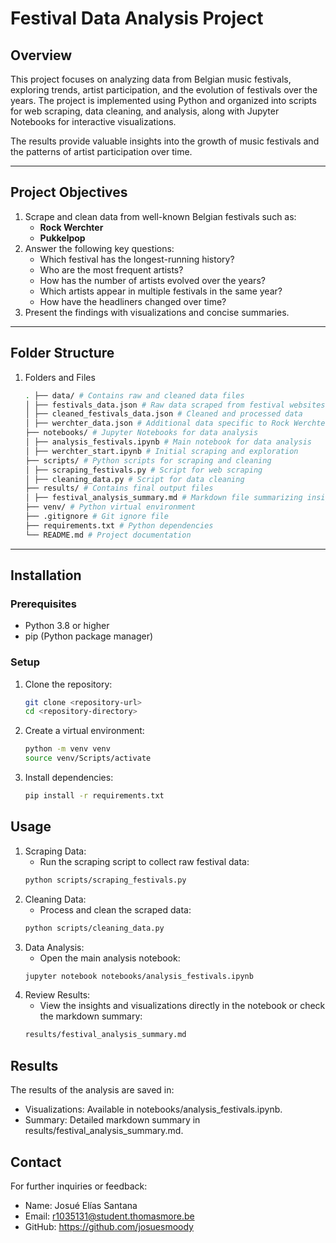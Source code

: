 # Festival Data Analysis Project

## Overview
This project focuses on analyzing data from Belgian music festivals, exploring trends, artist participation, and the evolution of festivals over the years. The project is implemented using Python and organized into scripts for web scraping, data cleaning, and analysis, along with Jupyter Notebooks for interactive visualizations.

The results provide valuable insights into the growth of music festivals and the patterns of artist participation over time.

---

## Project Objectives
1. Scrape and clean data from well-known Belgian festivals such as:
   - **Rock Werchter**
   - **Pukkelpop**
2. Answer the following key questions:
   - Which festival has the longest-running history?
   - Who are the most frequent artists?
   - How has the number of artists evolved over the years?
   - Which artists appear in multiple festivals in the same year?
   - How have the headliners changed over time?
3. Present the findings with visualizations and concise summaries.

---

## Folder Structure
1. Folders and Files
   ```bash
   . ├── data/ # Contains raw and cleaned data files 
   │ ├── festivals_data.json # Raw data scraped from festival websites 
   │ ├── cleaned_festivals_data.json # Cleaned and processed data 
   │ ├── werchter_data.json # Additional data specific to Rock Werchter 
   ├── notebooks/ # Jupyter Notebooks for data analysis 
   │ ├── analysis_festivals.ipynb # Main notebook for data analysis 
   │ ├── werchter_start.ipynb # Initial scraping and exploration 
   ├── scripts/ # Python scripts for scraping and cleaning 
   │ ├── scraping_festivals.py # Script for web scraping 
   │ ├── cleaning_data.py # Script for data cleaning 
   ├── results/ # Contains final output files 
   │ ├── festival_analysis_summary.md # Markdown file summarizing insights 
   ├── venv/ # Python virtual environment 
   ├── .gitignore # Git ignore file 
   ├── requirements.txt # Python dependencies 
   └── README.md # Project documentation


---

## Installation

### Prerequisites
- Python 3.8 or higher
- pip (Python package manager)

### Setup
1. Clone the repository:
   ```bash
   git clone <repository-url>
   cd <repository-directory>

2. Create a virtual environment:
   ```bash
   python -m venv venv
   source venv/Scripts/activate

3. Install dependencies:
   ```bash
   pip install -r requirements.txt

## Usage

1. Scraping Data:
   - Run the scraping script to collect raw festival data:
   ```bash
   python scripts/scraping_festivals.py

2. Cleaning Data:
   - Process and clean the scraped data:
   ```bash
   python scripts/cleaning_data.py

3. Data Analysis:
   - Open the main analysis notebook:
   ```bash
   jupyter notebook notebooks/analysis_festivals.ipynb

4. Review Results:
   - View the insights and visualizations directly in the notebook or check the markdown summary:
   ```bash
   results/festival_analysis_summary.md

## Results

The results of the analysis are saved in:

- Visualizations: Available in notebooks/analysis_festivals.ipynb.
- Summary: Detailed markdown summary in results/festival_analysis_summary.md.

## Contact

For further inquiries or feedback:

- Name: Josué Elías Santana
- Email: r1035131@student.thomasmore.be
- GitHub: https://github.com/josuesmoody